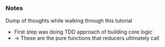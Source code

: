 ### Notes
Dump of thoughts while walking through this tutorial

* First step was doing TDD approach of building core logic
* -> These are the pure functions that reducers ultimately call
